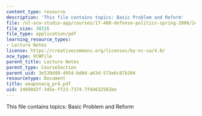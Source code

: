 ```yaml
---
content_type: resource
description: 'This file contains topics: Basic Problem and Reform'
file: /ol-ocw-studio-app/courses/17-460-defense-politics-spring-2006/24690d2f345eff2373747fd4632561be_weaponacq_pr4.pdf
file_size: 38316
file_type: application/pdf
learning_resource_types:
- Lecture Notes
license: https://creativecommons.org/licenses/by-nc-sa/4.0/
ocw_type: OCWFile
parent_title: Lecture Notes
parent_type: CourseSection
parent_uid: 3e539d49-4954-bd0d-a63d-573e6c87b204
resourcetype: Document
title: weaponacq_pr4.pdf
uid: 24690d2f-345e-ff23-7374-7fd4632561be
---
```

This file contains topics: Basic Problem and Reform